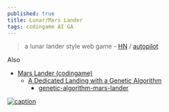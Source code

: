 ```yaml
---
published: true
title: Lunar/Mars Lander
tags: codingame AI GA
---
```

> a lunar lander style web game - [HN](https://news.ycombinator.com/item?id=35032506) / [autopilot](https://news.ycombinator.com/item?id=35090054)

Also
- [Mars Lander (codingame)](https://www.codingame.com/multiplayer/optimization/mars-lander)
	- [A Dedicated Landing with a Genetic Algorithm](https://www.codingame.com/blog/genetic-algorithm-mars-lander/)
		- [ genetic-algorithm-mars-lander](https://github.com/teekaytai/genetic-algorithm-mars-lander)
    
[![caption](https://www.codingame.com/blog/wp-content/uploads/2019/05/first-simulation-compressor.gif)](https://www.codingame.com/blog/genetic-algorithm-mars-lander/)